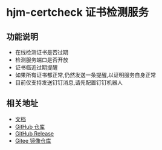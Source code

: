 # hjm-certcheck 证书检测服务

## 功能说明

- 在线检测证书是否过期
- 检测服务端口是否开放
- 证书临近过期提醒
- 如果所有证书都正常,仍然发送一条提醒,以证明服务自身正常
- 目前仅支持发送钉钉消息,请先配置钉钉机器人

## 相关地址

- [文档](https://hjmcloud.cn/hjm-certcheck)
- [GitHub 仓库](https://github.com/hjmcloud/hjm-certcheck)
- [GitHub Release](https://github.com/hjmcloud/hjm-certcheck/releases)
- [Gitee 镜像仓库](https://gitee.com/hjmcloud/hjm-certcheck)
